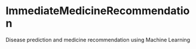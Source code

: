 # ImmediateMedicineRecommendation
Disease prediction and medicine recommendation using Machine Learning
